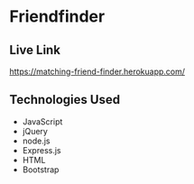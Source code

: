 # Friendfinder

## Live Link
https://matching-friend-finder.herokuapp.com/

## Technologies Used

- JavaScript
- jQuery
- node.js
- Express.js
- HTML
- Bootstrap




